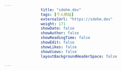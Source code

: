 ---
                title: "sdehm.dev"
                tags: [个人网站]
                externalUrl: "https://sdehm.dev"
                weight: 171
                showDate: false
                showAuthor: false
                showReadingTime: false
                showEdit: false
                showLikes: false
                showViews: false
                layoutBackgroundHeaderSpace: false
                ---

